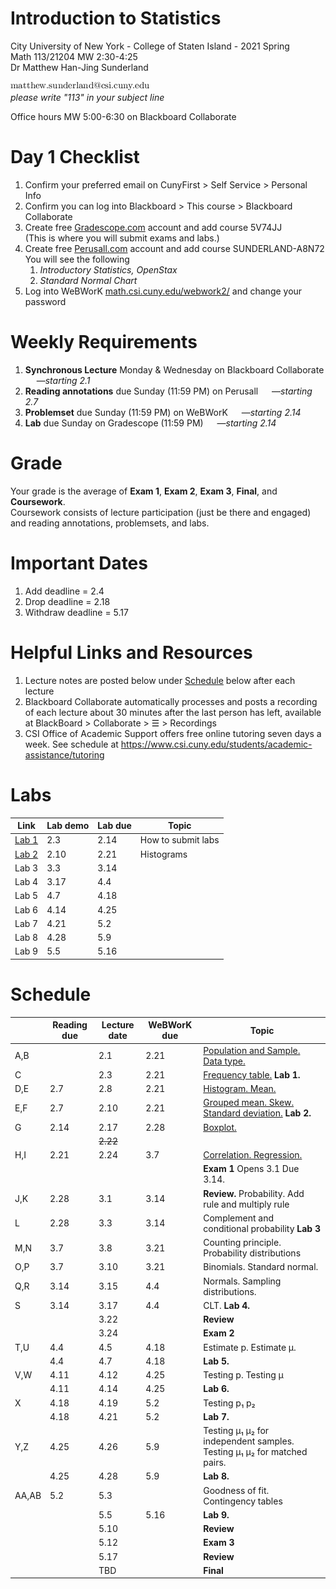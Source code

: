 # Introduction to Statistics
City University of New York - College of Staten Island - 2021 Spring  
Math 113/21204 MW 2:30-4:25  
Dr Matthew Han-Jing Sunderland  

![other](../other2.png)  
_please write "113" in your subject line_

Office hours MW 5:00-6:30 on Blackboard Collaborate

# Day 1 Checklist
1. Confirm your preferred email on CunyFirst > Self Service > Personal Info
1. Confirm you can log into Blackboard > This course > Blackboard Collaborate
1. Create free [Gradescope.com](https://www.gradescope.com) account and add course 5V74JJ  
   (This is where you will submit exams and labs.)
1. Create free [Perusall.com](https://www.perusall.com) account and add course SUNDERLAND-A8N72  
   You will see the following
   1. *Introductory Statistics, OpenStax*
   1. *Standard Normal Chart*
1. Log into WeBWorK [math.csi.cuny.edu/webwork2/](https://www.math.csi.cuny.edu/webwork2/Math113_21204_Sunderland_S21/) and change your password  

# Weekly Requirements
1. **Synchronous Lecture** Monday & Wednesday on Blackboard Collaborate &emsp; —*starting 2.1*
1. **Reading annotations** due Sunday (11:59 PM) on Perusall &emsp; —*starting 2.7*
1. **Problemset** due Sunday (11:59 PM) on WeBWorK &emsp; —*starting 2.14*
1. **Lab** due Sunday on Gradescope (11:59 PM) &emsp; —*starting 2.14*

# Grade
Your grade is the average of **Exam 1**, **Exam 2**, **Exam 3**, **Final**, and **Coursework**.  
Coursework consists of lecture participation (just be there and engaged) and reading annotations, problemsets, and labs.

# Important Dates
1. Add deadline = 2.4
1. Drop deadline = 2.18
1. Withdraw deadline = 5.17

# Helpful Links and Resources
1. Lecture notes are posted below under [Schedule](#schedule) below after each lecture
1. Blackboard Collaborate automatically processes and posts a recording of each lecture about 30 minutes after the last person has left, available at BlackBoard > Collaborate > ☰ > Recordings
1. CSI Office of Academic Support offers free online tutoring seven days a week. See schedule at https://www.csi.cuny.edu/students/academic-assistance/tutoring

# Labs
| Link | Lab demo | Lab due | Topic |
| - | ---- | ---- | - |
| [Lab 1](https://mybinder.org/v2/gh/mattsunderland/csi21S/HEAD?filepath=113%2Flabs%2Flab1.ipynb) | 2.3  | 2.14 | How to submit labs |
| [Lab 2](https://mybinder.org/v2/gh/mattsunderland/csi21S/HEAD?filepath=113%2Flabs%2Flab2.ipynb) | 2.10 | 2.21 | Histograms |
| Lab 3 | 3.3  | 3.14 |
| Lab 4 | 3.17 | 4.4  |
| Lab 5 | 4.7  | 4.18 |
| Lab 6 | 4.14 | 4.25 |
| Lab 7 | 4.21 | 5.2  |
| Lab 8 | 4.28 | 5.9  |
| Lab 9 | 5.5  | 5.16 |

<!-- For webwork, see also bmcc150-set7,8 -->

# Schedule
| | Reading due | Lecture date | WeBWorK due | Topic |
| --- | ---- | ---- | ---- | - |
| A,B |      | 2.1  | 2.21 | [Population and Sample. Data type.](../notes/notes2ab.pdf) |
| C   |      | 2.3  | 2.21 | [Frequency table.](../notes/notes2bc.pdf) **Lab 1.** |
| D,E | 2.7  | 2.8  | 2.21 | [Histogram. Mean.](../notes/notes2de.pdf) |
| E,F | 2.7  | 2.10 | 2.21 | [Grouped mean. Skew. Standard deviation.](../notes/notes2ef.pdf) **Lab 2.** |
| G   | 2.14 | 2.17 | 2.28 | [Boxplot.](../notes/notes2g.pdf) |
|     |      | ~~2.22~~ |  | 
| H,I | 2.21 | 2.24 | 3.7  | [Correlation. Regression.](../notes/notes2hi.pdf) |
|     |      |      |      | **Exam 1** Opens 3.1 Due 3.14. |
| J,K | 2.28 | 3.1  | 3.14 | **Review.** Probability. Add rule and multiply rule |
| L   | 2.28 | 3.3  | 3.14 | Complement and conditional probability **Lab 3** |
| M,N | 3.7  | 3.8  | 3.21 | Counting principle. Probability distributions |
| O,P | 3.7  | 3.10 | 3.21 | Binomials. Standard normal. |
| Q,R | 3.14 | 3.15 | 4.4  | Normals. Sampling distributions. |
| S   | 3.14 | 3.17 | 4.4  | CLT. **Lab 4.** |
|     |      | 3.22 |      | **Review** |
|     |      | 3.24 |      | **Exam 2** |
| T,U | 4.4  | 4.5  | 4.18 | Estimate p. Estimate µ. |
|     | 4.4  | 4.7  | 4.18 | **Lab 5.** |
| V,W | 4.11 | 4.12 | 4.25 | Testing p. Testing µ |
|     | 4.11 | 4.14 | 4.25 | **Lab 6.** |
| X   | 4.18 | 4.19 | 5.2  | Testing p₁ p₂ |
|     | 4.18 | 4.21 | 5.2  | **Lab 7.** |
| Y,Z | 4.25 | 4.26 | 5.9  | Testing µ₁ µ₂ for independent samples. Testing µ₁ µ₂ for matched pairs. |
|     | 4.25 | 4.28 | 5.9  | **Lab 8.** |
|AA,AB| 5.2  | 5.3  |      | Goodness of fit. Contingency tables |
|     |      | 5.5  | 5.16 | **Lab 9.** |
|     |      | 5.10 |      | **Review** |
|     |      | 5.12 |      | **Exam 3** |
|     |      | 5.17 |      | **Review** |
|     |      | TBD  |      | **Final**  |

<!--
# Reading and Lecture Schedule
By each Sunday below

1. Go to [Perusall.com](https://www.perusall.com) and **do the reading**. Make the minimum number of annotations:
    1. Highlight interesting passages and type in comments and questions
    1. Click on classmates' highlights and add to the discussion
    1. Click on the instructor's highlights (if any) and add to the discussion.
1. **Watch the recordings** linked below
1. **Review the notes** linked below

`A`. (2.7) [Recording 1] [2] [3] [Notes 1] [2] [3]  
`B`. (2.7)  
`C`. (2.14)  
`D`. (2.14)  
`E`. (2.21)  
`F`. (2.21)  
`G`. (2.28)  
`H`. (2.28)  
`A-G`. (2.28) Midterm 1  
`I`. (3.7)  
`J`. (3.7)  
`K`. (3.14)  
`L`. (3.14)  
`M`. (3.21)  
`N`. (3.21)  
`H-N`. (3.28) Midterm 2  
`O`. (4.7)  
`P`. (4.7)  
`Q`. (4.11)  
`R`. (4.11)  
`S`. (4.18)  
`T`. (4.18)  
`U`. (4.25)  
`V`. (4.25)  
`W`. (5.2)  
`X`. (5.2)  
`Y`. (5.9)  
`Z`. (5.9)  
`A-Z`. (TBD) Final  

# Lab and Problem Set Schedule
By each Sunday below

1. Go to [WeBWorK](https://www.math.csi.cuny.edu/webwork2/) and **do the problemset**
1. **Do the lab** linked below
    * If it is a Jupyter notebook:
        1. Wait for the notebook to load (server can take up to 5 minutes to spin up)
        1. Complete the lab
        1. Save your completed lab as a PDF and submit to *Gradescope*. Directions included at end of each jupyter lab
    * If the lab is a PDF worksheet:
        1. Download the worksheet to your computer
        1. Open it in a program that lets you mark it up (eg, macOS Preview, Notability, etc)
        1. Complete the worksheet
        1. Save your completed lab as a PDF and submit to *Gradescope*

`AB`. (2.14) https://mybinder.org/v2/gh/anniebmcc/pycalclab/master?filepath=mat301a.ipynb  
`CD`. (2.21)  
`EF`. (2.28)  
`GH`. (3.7)  
`IJ`. (3.14)  
`KL`. (3.21)  
`MN`. (3.28)  
`OP`. (4.11)  
`QR`. (4.18)  
`ST`. (4.25)  
`UV`. (5.2)  
`WX`. (5.9)  
`YZ`. (5.16)  

# Webwork Exam Tips

1. Go to "Homework Sets" and **click "Take Midterm 1 test" to take or retake Midterm 1**.
1. Click "Midterm 1 (test 1)" to review previous attempt 1, click "Midterm 1 (test 2)" to review previous attempt 2, etc.

![Click "Take Midterm 1 test" to take or retake Midterm 1. Click "Midterm 1 (test 1)" to review previous attempt (attempt 1)](../webwork1.png)

3. Answers are saved automatically when you type them. After you have typed in your answer to one problem, just click on the next problem you want to do.
1. Click "preview" to see messages, if any, about the format of your answer.
1. **DO NOT click "grade" until done with ALL questions.**

![Answers are saved automatically when you type them. Click "preview" to see any helpful messages. DO NOT click "grade" until done with ALL questions.](../webwork2.png)

6. A yellow banner means this attempt is already submitted: no changes are possible. You may review your recorded answers and the correct answers for this attempt. To retake the exam, go back to the "Homework sets" page.

![Yellow banner means this attempt is already submitted, no changes are possible.](../webwork3.png)
-->
